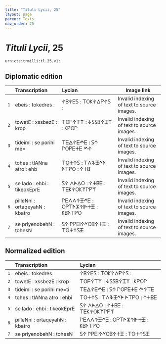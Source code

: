 ```yaml
---
title: "Tituli Lycii, 25"
layout: page
parent: Texts
nav_order: 25
---
```




# *Tituli Lycii*, 25




`urn:cts:trmilli:tl.25.v1:`

## Diplomatic edition

|  | Transcription | Lycian | Image link |
| :---: | :------ | :------ | --- |
| `1` | ebeis : tokedres : | 𐊁𐊂𐊁𐊆𐊖 : 𐊗𐊒𐊋𐊁𐊅𐊕𐊁𐊖 : |Invalid indexing of text to source images. |
| `2` | towetE : xssbezE : krop | 𐊗𐊒𐊇𐊁𐊗𐊚 : 𐊜𐊖𐊖𐊂𐊁𐊈𐊚 : 𐊋𐊕𐊒𐊓 |Invalid indexing of text to source images. |
| `3` | tideimi : se porihi me= | 𐊗𐊆𐊅𐊁𐊆𐊎𐊆 : 𐊖𐊁 𐊓𐊒𐊕𐊆𐊛𐊆 𐊎𐊁 |Invalid indexing of text to source images. |
| `4` | tohes : tlANna atro : ehb | 𐊗𐊒𐊛𐊁𐊖 : 𐊗𐊍𐊙𐊑𐊏𐊀 𐊀𐊗𐊕𐊒 : 𐊁𐊛𐊂 |Invalid indexing of text to source images. |
| `5` | se lado : ehbi : tikeokEprE | 𐊖𐊁 𐊍𐊀𐊅𐊒 : 𐊁𐊛𐊂𐊆 : 𐊗𐊆𐊋𐊁𐊒𐊋𐊚𐊓𐊕𐊚 |Invalid indexing of text to source images. |
| `6` | pilleNni : ortaqeyahN : kbatro | 𐊓𐊆𐊍𐊍𐊁𐊑𐊏𐊆 : 𐊒𐊕𐊗𐊀𐊌𐊁𐊊𐊀𐊛𐊑 : 𐊋𐊂𐊀𐊗𐊕𐊒 |Invalid indexing of text to source images. |
| `7` | se priyenobehN : tohesN | 𐊖𐊁 𐊓𐊕𐊆𐊊𐊁𐊏𐊒𐊂𐊁𐊛𐊑 : 𐊗𐊒𐊛𐊁𐊖𐊑 |Invalid indexing of text to source images. |

## Normalized edition

|  | Transcription | Lycian |
| :---: | :------ | :------ |
| `1` | ebeis : tokedres : | 𐊁𐊂𐊁𐊆𐊖 : 𐊗𐊒𐊋𐊁𐊅𐊕𐊁𐊖 : |
| `2` | towetE : xssbezE : krop | 𐊗𐊒𐊇𐊁𐊗𐊚 : 𐊜𐊖𐊖𐊂𐊁𐊈𐊚 : 𐊋𐊕𐊒𐊓 |
| `3` | tideimi : se porihi me=ti | 𐊗𐊆𐊅𐊁𐊆𐊎𐊆 : 𐊖𐊁 𐊓𐊒𐊕𐊆𐊛𐊆 𐊎𐊁𐊗𐊆 |
| `4` | tohes : tlANna atro : ehbi | 𐊗𐊒𐊛𐊁𐊖 : 𐊗𐊍𐊙𐊑𐊏𐊀 𐊀𐊗𐊕𐊒 : 𐊁𐊛𐊂𐊆 |
| `5` | se lado : ehbi : tikeokEprE | 𐊖𐊁 𐊍𐊀𐊅𐊒 : 𐊁𐊛𐊂𐊆 : 𐊗𐊆𐊋𐊁𐊒𐊋𐊚𐊓𐊕𐊚 |
| `6` | pilleNni : ortaqeyahN : kbatro | 𐊓𐊆𐊍𐊍𐊁𐊑𐊏𐊆 : 𐊒𐊕𐊗𐊀𐊌𐊁𐊊𐊀𐊛𐊑 : 𐊋𐊂𐊀𐊗𐊕𐊒 |
| `7` | se priyenobehN : tohesN | 𐊖𐊁 𐊓𐊕𐊆𐊊𐊁𐊏𐊒𐊂𐊁𐊛𐊑 : 𐊗𐊒𐊛𐊁𐊖𐊑 |